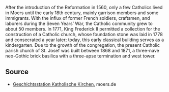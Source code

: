 After the introduction of the Reformation in 1560, only a few Catholics lived in Moers until the early 18th century, mainly garrison members and some immigrants. With the influx of former French soldiers, craftsmen, and laborers during the Seven Years’ War, the Catholic community grew to about 50 members. In 1771, King Frederick II permitted a collection for the construction of a Catholic church, whose foundation stone was laid in 1778 and consecrated a year later; today, this early classical building serves as a kindergarten. Due to the growth of the congregation, the present Catholic parish church of St. Josef was built between 1868 and 1871, a three-nave neo-Gothic brick basilica with a three-apse termination and west tower.

Source
------

* [Geschichtsstation Katholische Kirchen], moers.de

[Geschichtsstation Katholische Kirchen]: https://www-moers-de.translate.goog/leben-moers/geschichtsstation/geschichtsstation-05-katholische-kirchen?_x_tr_sl=de&_x_tr_tl=en
